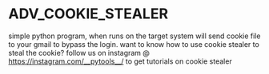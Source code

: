 # ADV_COOKIE_STEALER

simple python program, when runs on the target system will send cookie file to your gmail to bypass the login.
want to know how to use cookie stealer to steal the cookie?
follow us on instagram @ https://instagram.com/__pytools__/ to get tutorials on cookie stealer

